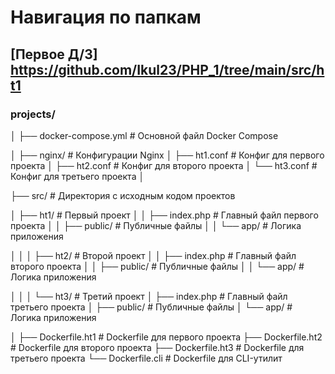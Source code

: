 # Навигация по папкам

## [Первое Д/З] <https://github.com/Ikul23/PHP_1/tree/main/src/ht1>

### projects/

│
├── docker-compose.yml # Основной файл Docker Compose

│
├── nginx/ # Конфигурации Nginx
│ ├── ht1.conf # Конфиг для первого проекта
│ ├── ht2.conf # Конфиг для второго проекта
│ └── ht3.conf # Конфиг для третьего проекта
│

├── src/ # Директория с исходным кодом проектов

│ ├── ht1/ # Первый проект
│ │ ├── index.php # Главный файл первого проекта
│ │ ├── public/ # Публичные файлы
│ │ └── app/ # Логика приложения

│ │
│ ├── ht2/ # Второй проект
│ │ ├── index.php # Главный файл второго проекта
│ │ ├── public/ # Публичные файлы
│ │ └── app/ # Логика приложения

│ │
│ └── ht3/ # Третий проект
│ ├── index.php # Главный файл третьего проекта
│ ├── public/ # Публичные файлы
│ └── app/ # Логика приложения

│
├── Dockerfile.ht1 # Dockerfile для первого проекта
├── Dockerfile.ht2 # Dockerfile для второго проекта
├── Dockerfile.ht3 # Dockerfile для третьего проекта
└── Dockerfile.cli # Dockerfile для CLI-утилит
